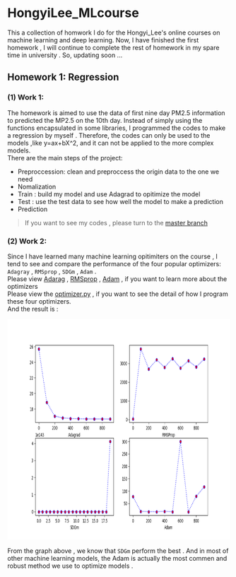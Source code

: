 # HongyiLee_MLcourse
This a collection of homwork I do for the Hongyi_Lee's online courses on machine learning and deep learning. Now, I have finished the first homework , I will continue to complete the rest of homework in my spare time in university . So, updating soon ...  
## Homework 1: Regression  
### (1) Work 1: 
The homework is aimed to use the data of first nine day PM2.5 information to predicted the MP2.5 on the 10th day. Instead of simply using the functions encapsulated in some libraries, I programmed the codes to make a regression by myself . Therefore, the codes can only be used to the models ,like y=ax+bX^2, and it can not be applied to the more complex models.  
There are the main steps of the project:
* Preproccession: clean and preproccess the origin data to the one we need 
* Nomalization 
* Train : build my model and use Adagrad to opitimize the model  
* Test : use the test data to see how well the model to make a prediction   
* Prediction 
>If you want to see my codes , please turn to the [master branch](https://github.com/ITCUI-XJTLU/HongyiLee_MLcourse/tree/master/H1)  
  
  
### (2) Work 2:  
Since I have learned many machine learning opitimiters on the course , I tend to see and compare the performance of the four popular optimizers: `Adagray` , `RMSprop` , `SDGm` , `Adam` .   
Please view [Adarag](https://www.youtube.com/watch?list=PLJV_el3uVTsPy9oCRY30oBPNLCo89yu49&t=705&v=yKKNr-QKz2Q&feature=youtu.be) , [RMSprop](https://www.youtube.com/watch?v=5Yt-obwvMHI) , [Adam](https://www.youtube.com/watch?v=JXQT_vxqwIs) , if you want to learn more about the optimizers  
Please view the [optimizer.py](https://github.com/ITCUI-XJTLU/HongyiLee_MLcourse/blob/master/H1/optimizer.py) , if you want to see the detail of how I program these four optimizers.   
And the result is :  
<div align=center><img width="550" height="500" src="https://github.com/ITCUI-XJTLU/HongyiLee_MLcourse/raw/master/H1/Four_Optimizers.png"/></div>  
  
From the graph above , we know that `SDGm` perform the best . And in most of other machine learning models, the Adam is actually the most commen and robust method we use to optimize models .
